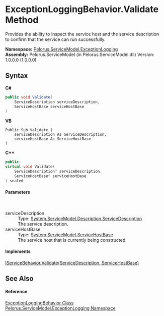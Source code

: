 # ExceptionLoggingBehavior.Validate Method 
 

Provides the ability to inspect the service host and the service description to confirm that the service can run successfully.

**Namespace:**&nbsp;<a href="ABA79858">Pelorus.ServiceModel.ExceptionLogging</a><br />**Assembly:**&nbsp;Pelorus.ServiceModel (in Pelorus.ServiceModel.dll) Version: 1.0.0.0 (1.0.0.0)

## Syntax

**C#**<br />
``` C#
public void Validate(
	ServiceDescription serviceDescription,
	ServiceHostBase serviceHostBase
)
```

**VB**<br />
``` VB
Public Sub Validate ( 
	serviceDescription As ServiceDescription,
	serviceHostBase As ServiceHostBase
)
```

**C++**<br />
``` C++
public:
virtual void Validate(
	ServiceDescription^ serviceDescription, 
	ServiceHostBase^ serviceHostBase
) sealed
```


#### Parameters
&nbsp;<dl><dt>serviceDescription</dt><dd>Type: <a href="http://msdn2.microsoft.com/en-us/library/ms522167" target="_blank">System.ServiceModel.Description.ServiceDescription</a><br />The service description.</dd><dt>serviceHostBase</dt><dd>Type: <a href="http://msdn2.microsoft.com/en-us/library/ms554653" target="_blank">System.ServiceModel.ServiceHostBase</a><br />The service host that is currently being constructed.</dd></dl>

#### Implements
<a href="http://msdn2.microsoft.com/en-us/library/ms576780" target="_blank">IServiceBehavior.Validate(ServiceDescription, ServiceHostBase)</a><br />

## See Also


#### Reference
<a href="63FC8CDA">ExceptionLoggingBehavior Class</a><br /><a href="ABA79858">Pelorus.ServiceModel.ExceptionLogging Namespace</a><br />